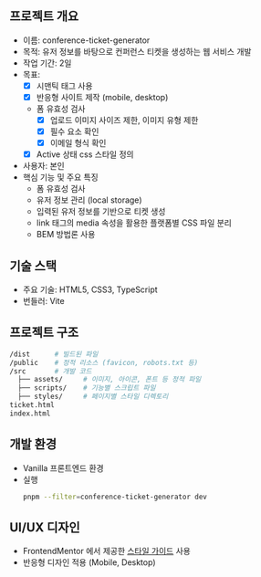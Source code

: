 ## 프로젝트 개요

- 이름: conference-ticket-generator
- 목적: 유저 정보를 바탕으로 컨퍼런스 티켓을 생성하는 웹 서비스 개발
- 작업 기간: 2일
- 목표:
  - [x] 시맨틱 태그 사용
  - [x] 반응형 사이트 제작 (mobile, desktop)
  - 폼 유효성 검사
    - [x] 업로드 이미지 사이즈 제한, 이미지 유형 제한
    - [x] 필수 요소 확인
    - [x] 이메일 형식 확인
  - [x] Active 상태 css 스타일 정의
- 사용자: 본인
- 핵심 기능 및 주요 특징
  - 폼 유효성 검사
  - 유저 정보 관리 (local storage)
  - 입력된 유저 정보를 기반으로 티켓 생성
  - link 태그의 media 속성을 활용한 플랫폼별 CSS 파일 분리
  - BEM 방법론 사용

## 기술 스택

- 주요 기술: HTML5, CSS3, TypeScript
- 번들러: Vite

## 프로젝트 구조

```bash
/dist      # 빌드된 파일
/public    # 정적 리소스 (favicon, robots.txt 등)
/src       # 개발 코드
  ├── assets/     # 이미지, 아이콘, 폰트 등 정적 파일
  ├── scripts/    # 기능별 스크립트 파일
  ├── styles/     # 페이지별 스타일 디렉토리
ticket.html
index.html
```

## 개발 환경

- Vanilla 프론트엔드 환경
- 실행
  ```bash
  pnpm --filter=conference-ticket-generator dev
  ```

## UI/UX 디자인

- FrontendMentor 에서 제공한 [스타일 가이드](./guide/style-guide.md) 사용
- 반응형 디자인 적용 (Mobile, Desktop)
